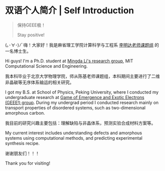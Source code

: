 # 双语个人简介 | Self Introduction
> 保持GEEE极！
>
> Stay positive!

(｡･∀･)ﾉﾞ嗨！大家好！我是麻省理工学院计算科学与工程系 [李明达老师课题组](https://qm.mit.edu/) 的一名博士生。

Hi guys! I'm a Ph.D. student at [Mingda Li's research group](https://qm.mit.edu/), MIT Computational Science and Engineering. 

我本科毕业于北京大学物理学院，师从陈基老师课题组，本科期间主要进行了二维非晶碳等无序体系输运的相关研究。

I got my B.S. at School of Physics, Peking University, where I conducted my undergraduate research at [Game of Emergence and Exotic Electrons (GEEE!) group](https://thechengroup.github.io/). 
During my undergrad period I conducted research mainly on transport properties of disordered systems, such as two-dimensional amorphous carbon.

我目前的研究兴趣主要包括：理解缺陷与非晶体系，预测实验合成材料方案等。

My current interest includes understanding defects and amorphous systems using computational methods, and predicting experimental synthesis recipe. 

谢谢朋友们！！！

Thank you for visiting!
